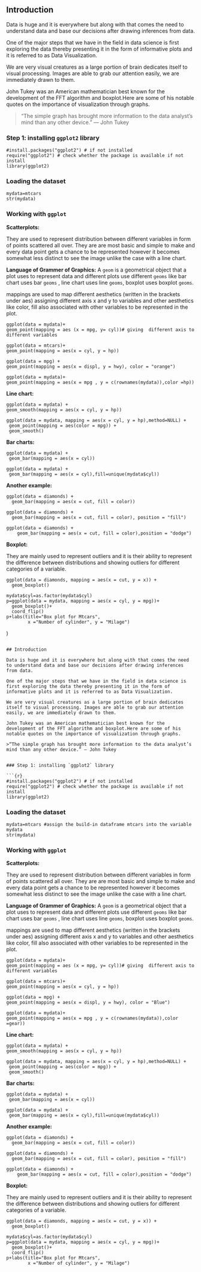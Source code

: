 ## Introduction

Data is huge and it is everywhere but along with that comes the need to understand data and base our decisions after drawing inferences from data.

One of the major steps that we have in the field in data science is first exploring the data thereby presenting it in the form of informative plots and it is referred to as Data Visualization.

We are very visual creatures as a large portion of brain dedicates itself to visual processing. Images are able to grab our attention easily, we are immediately drawn to them. 

John Tukey was an American mathematician best known for the development of the FFT algorithm and boxplot.Here are some of his notable quotes on the importance of visualization through graphs.

>“The simple graph has brought more information to the data analyst’s mind than any other device.” — John Tukey


### Step 1: installing `ggplot2` library

```{r}
#install.packages("ggplot2") # if not installed
require("ggplot2") # check whether the package is available if not install
library(ggplot2)
```

### Loading the dataset


```{r}
mydata=mtcars
str(mydata)
```

### Working with `ggplot`


**Scatterplots:**

They are used to represent distribution between different variables in form of points scattered all over. They are are most basic and simple to make and every data point gets a chance to be represented however it becomes somewhat less distinct to see the image unlike the case with a line chart.

**Language of Grammer of Graphics:** A `geom` is a geometrical object that a plot uses to represent data and different plots use different `geoms` like bar chart uses bar `geoms` , line chart uses line `geoms`, boxplot uses boxplot `geoms`.

mappings are used to map different aesthetics (written in the brackets under aes) assigning different axis x and y to variables and other aesthetics like color, fill also associated with other variables to be represented in the plot.


```{r}
ggplot(data = mydata)+
geom_point(mapping = aes (x = mpg, y= cyl))# giving  different axis to different variables 
```


```{r}
ggplot(data = mtcars)+
geom_point(mapping = aes(x = cyl, y = hp))
```

```{r}
ggplot(data = mpg) + 
geom_point(mapping = aes(x = displ, y = hwy), color = "orange")
```

```{r}
ggplot(data = mydata)+
geom_point(mapping = aes(x = mpg , y = c(rownames(mydata)),color =hp))
```

**Line chart:**

```{r}
ggplot(data = mydata) + 
geom_smooth(mapping = aes(x = cyl, y = hp))
```


```{r}
ggplot(data = mydata, mapping = aes(x = cyl, y = hp),method=NULL) + 
 geom_point(mapping = aes(color = mpg)) + 
 geom_smooth()
```

**Bar charts:**

```{r}
ggplot(data = mydata) + 
 geom_bar(mapping = aes(x = cyl))
```

```{r}
ggplot(data = mydata) + 
 geom_bar(mapping = aes(x = cyl),fill=unique(mydata$cyl))
```
**Another example:**

```{r}
ggplot(data = diamonds) + 
  geom_bar(mapping = aes(x = cut, fill = color))
```

```{r}
ggplot(data = diamonds) + 
  geom_bar(mapping = aes(x = cut, fill = color), position = "fill")
```

```{r}
ggplot(data = diamonds) + 
    geom_bar(mapping = aes(x = cut, fill = color),position = "dodge")
```
**Boxplot:**

They are mainly used to represent outliers and it is their ability to represent the difference between distributions and showing outliers for different categories of a variable.

```{r}
ggplot(data = diamonds, mapping = aes(x = cut, y = x)) + 
  geom_boxplot()
```
```{r}
mydata$cyl=as.factor(mydata$cyl)
p=ggplot(data = mydata, mapping = aes(x = cyl, y = mpg))+
  geom_boxplot()+
  coord_flip()
p+labs(title="Box plot for Mtcars",
        x ="Number of cylinder", y = "Milage")
```
 )
```

## Introduction

Data is huge and it is everywhere but along with that comes the need to understand data and base our decisions after drawing inferences from data.

One of the major steps that we have in the field in data science is first exploring the data thereby presenting it in the form of informative plots and it is referred to as Data Visualization.

We are very visual creatures as a large portion of brain dedicates itself to visual processing. Images are able to grab our attention easily, we are immediately drawn to them. 

John Tukey was an American mathematician best known for the development of the FFT algorithm and boxplot.Here are some of his notable quotes on the importance of visualization through graphs.

>“The simple graph has brought more information to the data analyst’s mind than any other device.” — John Tukey


### Step 1: installing `ggplot2` library

```{r}
#install.packages("ggplot2") # if not installed
require("ggplot2") # check whether the package is available if not install
library(ggplot2)
```

### Loading the dataset


```{r}
mydata=mtcars #assign the build-in dataframe mtcars into the variable mydata
str(mydata)
```

### Working with `ggplot`


**Scatterplots:**

They are used to represent distribution between different variables in form of points scattered all over. They are are most basic and simple to make and every data point gets a chance to be represented however it becomes somewhat less distinct to see the image unlike the case with a line chart.

**Language of Grammer of Graphics:** A `geom` is a geometrical object that a plot uses to represent data and different plots use different `geoms` like bar chart uses bar `geoms` , line chart uses line `geoms`, boxplot uses boxplot `geoms`.

mappings are used to map different aesthetics (written in the brackets under aes) assigning different axis x and y to variables and other aesthetics like color, fill also associated with other variables to be represented in the plot.


```{r}
ggplot(data = mydata)+
geom_point(mapping = aes (x = mpg, y= cyl))# giving  different axis to different variables 
```


```{r}
ggplot(data = mtcars)+
geom_point(mapping = aes(x = cyl, y = hp))
```

```{r}
ggplot(data = mpg) + 
geom_point(mapping = aes(x = displ, y = hwy), color = "Blue")
```

```{r}
ggplot(data = mydata)+
geom_point(mapping = aes(x = mpg , y = c(rownames(mydata)),color =gear))
```

**Line chart:**

```{r}
ggplot(data = mydata) + 
geom_smooth(mapping = aes(x = cyl, y = hp))
```


```{r}
ggplot(data = mydata, mapping = aes(x = cyl, y = hp),method=NULL) + 
 geom_point(mapping = aes(color = mpg)) + 
 geom_smooth()
```

**Bar charts:**

```{r}
ggplot(data = mydata) + 
 geom_bar(mapping = aes(x = cyl))
```

```{r}
ggplot(data = mydata) + 
 geom_bar(mapping = aes(x = cyl),fill=unique(mydata$cyl))
```
**Another example:**

```{r}
ggplot(data = diamonds) + 
  geom_bar(mapping = aes(x = cut, fill = color))
```

```{r}
ggplot(data = diamonds) + 
  geom_bar(mapping = aes(x = cut, fill = color), position = "fill")
```

```{r}
ggplot(data = diamonds) + 
    geom_bar(mapping = aes(x = cut, fill = color),position = "dodge")
```
**Boxplot:**

They are mainly used to represent outliers and it is their ability to represent the difference between distributions and showing outliers for different categories of a variable.

```{r}
ggplot(data = diamonds, mapping = aes(x = cut, y = x)) + 
  geom_boxplot()
```
```{r}
mydata$cyl=as.factor(mydata$cyl)
p=ggplot(data = mydata, mapping = aes(x = cyl, y = mpg))+
  geom_boxplot()+
  coord_flip()
p+labs(title="Box plot for Mtcars",
        x ="Number of cylinder", y = "Milage")
```
